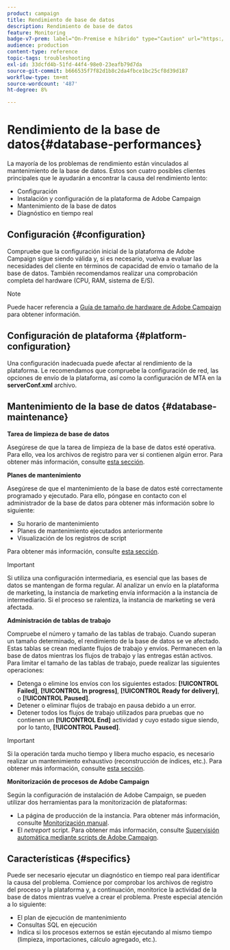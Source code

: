 ```yaml
---
product: campaign
title: Rendimiento de base de datos
description: Rendimiento de base de datos
feature: Monitoring
badge-v7-prem: label="On-Premise e híbrido" type="Caution" url="https://experienceleague.adobe.com/docs/campaign-classic/using/installing-campaign-classic/architecture-and-hosting-models/hosting-models-lp/hosting-models.html?lang=es" tooltip="Se aplica solo a implementaciones On-premise e híbridas"
audience: production
content-type: reference
topic-tags: troubleshooting
exl-id: 33dcfd4b-51fd-44f4-98e0-23eafb79d7da
source-git-commit: b666535f7f82d1b8c2da4fbce1bc25cf8d39d187
workflow-type: tm+mt
source-wordcount: '487'
ht-degree: 8%

---
```


# Rendimiento de la base de datos{#database-performances}



La mayoría de los problemas de rendimiento están vinculados al mantenimiento de la base de datos. Estos son cuatro posibles clientes principales que le ayudarán a encontrar la causa del rendimiento lento:

* Configuración
* Instalación y configuración de la plataforma de Adobe Campaign
* Mantenimiento de la base de datos
* Diagnóstico en tiempo real

## Configuración {#configuration}

Compruebe que la configuración inicial de la plataforma de Adobe Campaign sigue siendo válida y, si es necesario, vuelva a evaluar las necesidades del cliente en términos de capacidad de envío o tamaño de la base de datos. También recomendamos realizar una comprobación completa del hardware (CPU, RAM, sistema de E/S).

>[!NOTE]
>
>Puede hacer referencia a [Guía de tamaño de hardware de Adobe Campaign](https://helpx.adobe.com/es/campaign/kb/hardware-sizing-guide.html) para obtener información.

## Configuración de plataforma {#platform-configuration}

Una configuración inadecuada puede afectar al rendimiento de la plataforma. Le recomendamos que compruebe la configuración de red, las opciones de envío de la plataforma, así como la configuración de MTA en la **serverConf.xml** archivo.

## Mantenimiento de la base de datos {#database-maintenance}

**Tarea de limpieza de base de datos**

Asegúrese de que la tarea de limpieza de la base de datos esté operativa. Para ello, vea los archivos de registro para ver si contienen algún error. Para obtener más información, consulte [esta sección](../../production/using/database-cleanup-workflow.md).

**Planes de mantenimiento**

Asegúrese de que el mantenimiento de la base de datos esté correctamente programado y ejecutado. Para ello, póngase en contacto con el administrador de la base de datos para obtener más información sobre lo siguiente:

* Su horario de mantenimiento
* Planes de mantenimiento ejecutados anteriormente
* Visualización de los registros de script

Para obtener más información, consulte [esta sección](../../production/using/recommendations.md).

>[!IMPORTANT]
>
>Si utiliza una configuración intermediaria, es esencial que las bases de datos se mantengan de forma regular. Al analizar un envío en la plataforma de marketing, la instancia de marketing envía información a la instancia de intermediario. Si el proceso se ralentiza, la instancia de marketing se verá afectada.

**Administración de tablas de trabajo**

Compruebe el número y tamaño de las tablas de trabajo. Cuando superan un tamaño determinado, el rendimiento de la base de datos se ve afectado. Estas tablas se crean mediante flujos de trabajo y envíos. Permanecen en la base de datos mientras los flujos de trabajo y las entregas están activos. Para limitar el tamaño de las tablas de trabajo, puede realizar las siguientes operaciones:

* Detenga o elimine los envíos con los siguientes estados: **[!UICONTROL Failed]**, **[!UICONTROL In progress]**, **[!UICONTROL Ready for delivery]**, o **[!UICONTROL Paused]**.
* Detener o eliminar flujos de trabajo en pausa debido a un error.
* Detener todos los flujos de trabajo utilizados para pruebas que no contienen un **[!UICONTROL End]** actividad y cuyo estado sigue siendo, por lo tanto, **[!UICONTROL Paused]**.

>[!IMPORTANT]
>
>Si la operación tarda mucho tiempo y libera mucho espacio, es necesario realizar un mantenimiento exhaustivo (reconstrucción de índices, etc.). Para obtener más información, consulte [esta sección](../../production/using/recommendations.md).

**Monitorización de procesos de Adobe Campaign**

Según la configuración de instalación de Adobe Campaign, se pueden utilizar dos herramientas para la monitorización de plataformas:

* La página de producción de la instancia. Para obtener más información, consulte [Monitorización manual](../../production/using/monitoring-processes.md#manual-monitoring).
* El *netreport* script. Para obtener más información, consulte [Supervisión automática mediante scripts de Adobe Campaign](../../production/using/monitoring-processes.md#automatic-monitoring-via-adobe-campaign-scripts).

## Características {#specifics}

Puede ser necesario ejecutar un diagnóstico en tiempo real para identificar la causa del problema. Comience por comprobar los archivos de registro del proceso y la plataforma y, a continuación, monitorice la actividad de la base de datos mientras vuelve a crear el problema. Preste especial atención a lo siguiente:

* El plan de ejecución de mantenimiento
* Consultas SQL en ejecución
* Indica si los procesos externos se están ejecutando al mismo tiempo (limpieza, importaciones, cálculo agregado, etc.).
